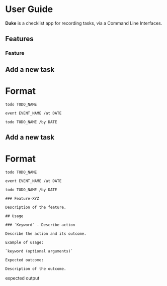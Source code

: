 # User Guide

**Duke** is a checklist app for recording tasks, via a Command Line Interfaces.

## Features 

### Feature

## Add a new task
# Format
```
todo TODO_NAME
```
```
event EVENT_NAME /at DATE
```
```
todo TODO_NAME /by DATE

```
## Add a new task
# Format
```
todo TODO_NAME
```
```
event EVENT_NAME /at DATE
```
```
todo TODO_NAME /by DATE

### Feature-XYZ

Description of the feature.

## Usage

### `Keyword` - Describe action

Describe the action and its outcome.

Example of usage: 

`keyword (optional arguments)`

Expected outcome:

Description of the outcome.

```
expected output
```
